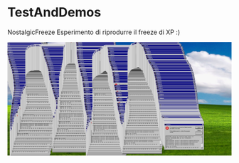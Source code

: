 # TestAndDemos

NostalgicFreeze 
Esperimento di riprodurre il freeze di XP :)

![Image](https://github.com/DelphiClubItalia/TestAndDemos/blob/master/NostalgicFreeze/NostalgicFreezeArt.jpg)
